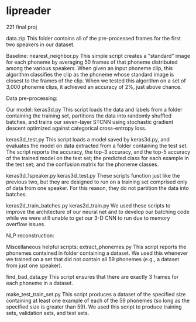 # lipreader
221 final proj

data.zip
	This folder contains all of the pre-processed frames for the first two speakers in our dataset.

Baseline:
nearest_neighbor.py
	This simple script creates a "standard" image for each phoneme by averaging
	50 frames of that phoneme distributed among the various speakers.
	When given an input phoneme clip, this algorithm classifies the clip as the phoneme
	whose standard image is closest to the frames of the clip.
	When we tested this algorithm on a set of 3,000 phoneme clips, it achieved an accuracy
	of 2%, just above chance.


Data pre-processing:

Our model:
keras3d.py
	This script loads the data and labels from a folder containing the training set, partitions the data into randomly shuffled batches, and trains our seven-layer STCNN
	using stochastic gradient descent optimized against categorical cross-entropy loss.

keras3d_test.py
	This script loads a model saved by keras3d.py, and evaluates the model on data extracted
	from a folder containing the test set. The script reports the accuracy, the top-3 accuracy, and the top-5 accuracy of the trained model on the test set; the predicted class for each example in the test set; and the confusion matrix for the phoneme classes.

keras3d_1speaker.py
keras3d_test.py
	These scripts function just like the previous two, but they are designed to run on
	a training set comprised only of data from one speaker. For this reason, they do not
	partition the data into batches.

keras2d_train_batches.py
keras2d_train.py
	We used these scripts to improve the architecture of our neural net and to develop our batching code while we were still unable to get our 3-D CNN to run due to memory overflow issues.

NLP reconstruction:

Miscellaneous helpful scripts:
extract_phonemes.py
	This script reports the phonemes contained in folder containing a dataset. We used this
	whenever we trained on a set that did not contain all 59 phonemes (e.g., a dataset from just one speaker).

find_bad_data.py
	This script ensures that there are exactly 3 frames for each phoneme in a dataset.


make_test_train_set.py
	This script produces a dataset of the specified size containing at least one example
	of each of the 59 phonemes (so long as the specified size is greater than 59). We used this script to produce training sets, validation sets, and test sets.